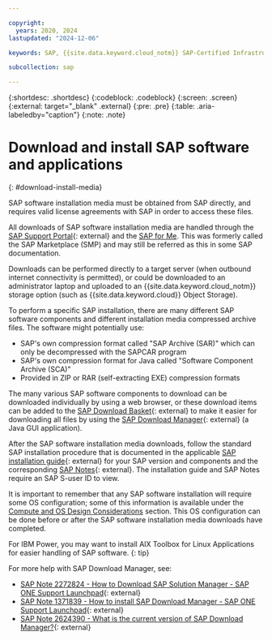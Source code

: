 ```yaml
---

copyright:
  years: 2020, 2024
lastupdated: "2024-12-06"

keywords: SAP, {{site.data.keyword.cloud_notm}} SAP-Certified Infrastructure, {{site.data.keyword.ibm_cloud_sap}}, SAP Workloads, downloading SAP software, installing SAP software, SAP Download Manager

subcollection: sap

---
```


{:shortdesc: .shortdesc}
{:codeblock: .codeblock}
{:screen: .screen}
{:external: target="_blank" .external}
{:pre: .pre}
{:table: .aria-labeledby="caption"}
{:note: .note}

# Download and install SAP software and applications
{: #download-install-media}

SAP software installation media must be obtained from SAP directly, and requires valid license agreements with SAP in order to access these files.

All downloads of SAP software installation media are handled through the [SAP Support Portal](https://support.sap.com/en/index.html){: external} and the [SAP for Me](https://me.sap.com). This was formerly called the SAP Marketplace (SMP) and may still be referred as this in some SAP documentation.

Downloads can be performed directly to a target server (when outbound internet connectivity is permitted), or could be downloaded to an administrator laptop and uploaded to an {{site.data.keyword.cloud_notm}} storage option (such as {{site.data.keyword.cloud}} Object Storage).

To perform a specific SAP installation, there are many different SAP software components and different installation media compressed archive files. The software might potentially use:
- SAP's own compression format called "SAP Archive (SAR)" which can only be decompressed with the SAPCAR program
- SAP's own compression format for Java called "Software Component Archive (SCA)"
- Provided in ZIP or RAR (self-extracting EXE) compression formats

The many various SAP software components to download can be downloaded individually by using a web browser, or these download items can be added to the [SAP Download Basket](https://me.sap.com/downloadbasket){: external} to make it easier for downloading all files by using the [SAP Download Manager](https://support.sap.com/en/my-support/software-downloads.html){: external} (a Java GUI application).

After the SAP software installation media downloads, follow the standard SAP installation procedure that is documented in the applicable [SAP installation guide](https://service.sap.com/instguides){: external} for your SAP version and components and the corresponding [SAP Notes](https://support.sap.com/en/my-support/knowledge-base.html){: external}. The installation guide and SAP Notes require an SAP S-user ID to view.

It is important to remember that any SAP software installation will require some OS configuration; some of this information is available under the [Compute and OS Design Considerations](/docs/sap?topic=sap-compute-os-design-considerations) section. This OS configuration can be done before or after the SAP software installation media downloads have completed.


For IBM Power, you may want to install AIX Toolbox for Linux Applications for easier handling of SAP software.
{: tip}

For more help with SAP Download Manager, see:
- [SAP Note 2272824 - How to Download SAP Solution Manager - SAP ONE Support Launchpad](https://me.sap.com/notes/2272824){: external}
- [SAP Note 1371839 - How to install SAP Download Manager - SAP ONE Support Launchpad](https://me.sap.com/notes/1371839){: external}
- [SAP Note 2624390 - What is the current version of SAP Download Manager?](https://me.sap.com/notes/2624390){: external}
